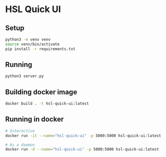# HSL Quick UI

## Setup
```bash
python3 -m venv venv
source venv/bin/activate
pip install -r requirements.txt
```

## Running
```bash
python3 server.py
```

## Building docker image
```bash
docker build . -t hsl-quick-ui:latest
```

## Running in docker
```bash
# Interactive
docker run -it --name="hsl-quick-ui" -p 5000:5000 hsl-quick-ui:latest

# As a daemon
docker run -d --name="hsl-quick-ui" -p 5000:5000 hsl-quick-ui:latest
```
